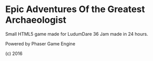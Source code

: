 # Epic Adventures Of the Greatest Archaeologist
Small HTML5 game made for LudumDare 36 Jam
made in 24 hours.

Powered by Phaser Game Engine

(c) 2016
